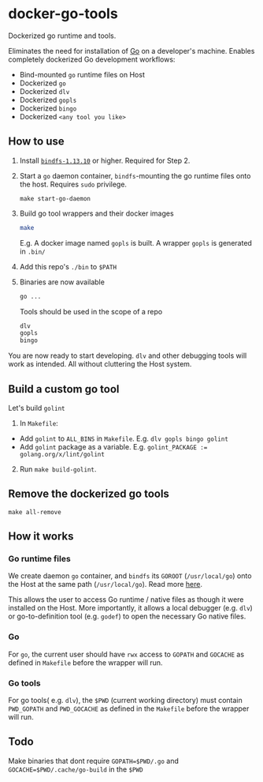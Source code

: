# docker-go-tools

Dockerized go runtime and tools.

Eliminates the need for installation of [Go](https://golang.org/doc/install) on a developer's machine.
Enables completely dockerized Go development workflows:
  - Bind-mounted `go` runtime files on Host
  - Dockerized `go`
  - Dockerized `dlv`
  - Dockerized `gopls`
  - Dockerized `bingo`
  - Dockerized `<any tool you like>`

## How to use

1. Install [`bindfs-1.13.10`](https://bindfs.org/) or higher. Required for Step 2.

2. Start a `go` daemon container, `bindfs`-mounting the go runtime files onto the host. Requires `sudo` privilege.

    ```
    make start-go-daemon
    ```

3. Build go tool wrappers and their docker images

    ```sh
    make
    ```

    E.g. A docker image named `gopls` is built. A wrapper `gopls` is generated in `.bin/`

4. Add this repo's `./bin` to `$PATH`

5. Binaries are now available

    ```sh
    go ...
    ```

    Tools should be used in the scope of a repo

    ```sh
    dlv
    gopls
    bingo
    ```

You are now ready to start developing. `dlv` and other debugging tools will work as intended. All without cluttering the Host system.

## Build a custom go tool

Let's build `golint`

1. In `Makefile`:
  - Add `golint` to `ALL_BINS` in `Makefile`. E.g. `dlv gopls bingo golint`
  - Add `golint` package as a variable. E.g. `golint_PACKAGE := golang.org/x/lint/golint`

2. Run `make build-golint`.

## Remove the dockerized go tools

`make all-remove`

## How it works

### Go runtime files

We create daemon `go` container, and `bindfs` its `GOROOT` (`/usr/local/go`) onto the Host at the same path (`/usr/local/go`). Read more [here](https://github.com/mpartel/bindfs/issues/66#issuecomment-428323548).

This allows the user to access Go runtime / native files as though it were installed on the Host.
More importantly, it allows a local debugger (e.g. `dlv`) or go-to-definition tool (e.g. `godef`) to open the necessary Go native files.

### Go

For `go`, the current user should have `rwx` access to `GOPATH` and `GOCACHE` as defined in `Makefile` before the wrapper will run.

### Go tools

For go tools( e.g. `dlv`), the `$PWD` (current working directory) must contain `PWD_GOPATH` and `PWD_GOCACHE` as defined in the `Makefile` before the wrapper will run.

## Todo

Make binaries that dont require `GOPATH=$PWD/.go` and `GOCACHE=$PWD/.cache/go-build` in the `$PWD`

